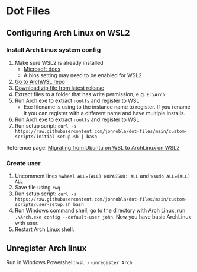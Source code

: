 # Dot Files

## Configuring Arch Linux on WSL2

### Install Arch Linux system config

1. Make sure WSL2 is already installed
   - [Microsoft docs](https://docs.microsoft.com/en-us/windows/wsl/install-win10)
   - A bios setting may need to be enabled for WSL2
1. [Go to ArchWSL repo](https://github.com/yuk7/ArchWSL)
1. [Download zip file from latest release](https://github.com/yuk7/ArchWSL/releases/latest)
1. Extract files to a folder that has write permission, e.g. `E:\Arch`
1. Run Arch.exe to extract `rootfs` and register to WSL
   - Exe filename is using to the instance name to register. If you rename it you can register with a different name and have multiple installs.
1. Run Arch.exe to extract `rootfs` and register to WSL
1. Run setup script: `curl -s https://raw.githubusercontent.com/johnobla/dot-files/main/custom-scripts/initial-setup.sh | bash`

Reference page: [Migrating from Ubuntu on WSL to ArchLinux on WSL2](https://gist.github.com/ld100/3376435a4bb62ca0906b0cff9de4f94b)

### Create user

1. Uncomment lines `%wheel ALL=(ALL) NOPASSWD: ALL` and `%sudo ALL=(ALL) ALL`
1. Save file using `:wq`
1. Run setup script: `curl -s https://raw.githubusercontent.com/johnobla/dot-files/main/custom-scripts/user-setup.sh bash`
1. Run Windows command shell, go to the directory with Arch Linux, run `.\Arch.exe config --default-user john`. Now you have basic ArchLinux with user.
1. Restart Arch Linux shell.

## Unregister Arch linux

Run in Windows Powershell: `wsl --unregister Arch`

